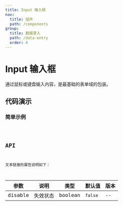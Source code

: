 ```yaml
---
title: Input 输入框
nav:
  title: 组件
  path: /components
group:
  title: 数据录入
  path: /data-entry
  order: 4
---
```


# Input 输入框

通过鼠标或键盘输入内容，是最基础的表单域的包装。

## 代码演示

### 简单示例

<code src="./demo/simple.tsx" />

## API

文本链接的属性说明如下：

| 参数    | 说明     | 类型    | 默认值  | 版本 |
| ------- | -------- | ------- | ------- | ---- |
| disable | 失效状态 | boolean | `false` | --   |
